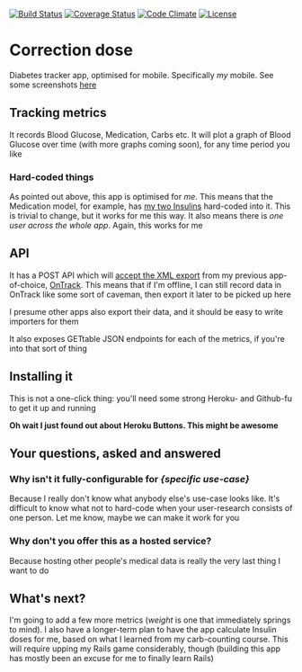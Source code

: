 [![Build Status](http://img.shields.io/travis/pikesley/correctiondose.svg?style=flat-square)](https://travis-ci.org/pikesley/correctiondose)
[![Coverage Status](http://img.shields.io/coveralls/pikesley/correctiondose.svg?style=flat-square)](https://coveralls.io/r/pikesley/correctiondose)
[![Code Climate](http://img.shields.io/codeclimate/github/pikesley/correctiondose.svg?style=flat-square)](https://codeclimate.com/github/pikesley/correctiondose)
[![License](http://img.shields.io/:license-mit-blue.svg?style=flat-square)](http://pikesley.mit-license.org)

# Correction dose

Diabetes tracker app, optimised for mobile. Specifically _my_ mobile. See some screenshots [here](https://github.com/pikesley/correctiondose/blob/master/SCREENSHOTS.md)

## Tracking metrics

It records Blood Glucose, Medication, Carbs etc. It will plot a graph of Blood Glucose over time (with more graphs coming soon), for any time period you like

### Hard-coded things

As pointed out above, this app is optimised for _me_. This means that the Medication model, for example, has [my two Insulins](https://github.com/pikesley/correctiondose/blob/25b4c5c7e2391fe263dc0cea1ae79ce7624771d7/app/models/medication_event.rb#L8-L13) hard-coded into it. This is trivial to change, but it works for me this way. It also means there is _one user across the whole app_. Again, this works for me

## API

It has a POST API which will [accept the XML export](https://github.com/pikesley/correctiondose/blob/25b4c5c7e2391fe263dc0cea1ae79ce7624771d7/lib/ontrack/importer.rb) from my previous app-of-choice, [OnTrack](https://play.google.com/store/apps/details?id=com.gexperts.ontrack&hl=en_GB). This means that if I'm offline, I can still record data in OnTrack like some sort of caveman, then export it later to be picked up here

I presume other apps also export their data, and it should be easy to write importers for them

It also exposes GETtable JSON endpoints for each of the metrics, if you're into that sort of thing

## Installing it

This is not a one-click thing: you'll need some strong Heroku- and Github-fu to get it up and running

**Oh wait I just found out about Heroku Buttons. This might be awesome**

## Your questions, asked and answered

### Why isn't it fully-configurable for _{specific use-case}_

Because I really don't know what anybody else's use-case looks like. It's difficult to know what not to hard-code when your user-research consists of one person. Let me know, maybe we can make it work for you

### Why don't you offer this as a hosted service?

Because hosting other people's medical data is really the very last thing I want to do

## What's next?

I'm going to add a few more metrics (_weight_ is one that immediately springs to mind). I also have a longer-term plan to have the app calculate Insulin doses for me, based on what I learned from my carb-counting course. This will require upping my Rails game considerably, though (building this app has mostly been an excuse for me to finally learn Rails)
